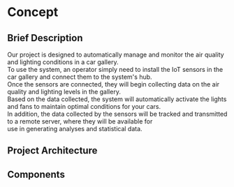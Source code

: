 # Concept

## Brief Description

Our project is designed to automatically manage and monitor the air quality and lighting conditions in a car gallery.  
To use the system, an operator simply need to install the IoT sensors in the car gallery and connect them to the system's hub.  
Once the sensors are connected, they will begin collecting data on the air quality and lighting levels in the gallery.  
Based on the data collected, the system will automatically activate the lights and fans to maintain optimal conditions for your cars.  
In addition, the data collected by the sensors will be tracked and transmitted to a remote server, where they will be available for  
use in generating analyses and statistical data.

## Project Architecture

## Components
